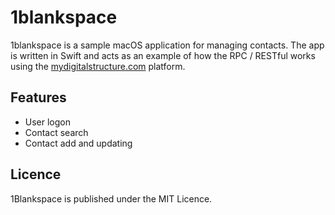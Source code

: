 # 1blankspace



1blankspace is a sample macOS application for managing
contacts. The app is written in Swift and acts as an example of how the RPC / RESTful works using the [mydigitalstructure.com](http://mydigitalstructure.com) platform.

## Features

* User logon
* Contact search
* Contact add and updating

## Licence
1Blankspace is published under the MIT Licence.


